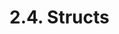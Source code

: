 <!-- This file is generated automatically by infrastructure scripts. Please don't edit by hand. -->

# 2.4. Structs

```{ .ebnf #StructDefinition }

```

<pre ebnf-snippet="StructDefinition" style="display: none;"><a href="#StructDefinition"><span class="k">StructDefinition</span></a><span class="o"> = </span><span class="cm">(* struct_keyword: *)</span><span class="o"> </span><a href="../../01-file-structure/06-keywords#StructKeyword"><span class="k">STRUCT_KEYWORD</span></a><br /><span class="o">                   </span><span class="cm">(* name: *)</span><span class="o"> </span><a href="../../05-expressions/06-identifiers#Identifier"><span class="k">IDENTIFIER</span></a><br /><span class="o">                   </span><span class="cm">(* open_brace: *)</span><span class="o"> </span><a href="../../01-file-structure/07-punctuation#OpenBrace"><span class="k">OPEN_BRACE</span></a><br /><span class="o">                   </span><span class="cm">(* members: *)</span><span class="o"> </span><a href="#StructMembers"><span class="k">StructMembers</span></a><br /><span class="o">                   </span><span class="cm">(* close_brace: *)</span><span class="o"> </span><a href="../../01-file-structure/07-punctuation#CloseBrace"><span class="k">CLOSE_BRACE</span></a><span class="o">;</span></pre>

```{ .ebnf #StructMembers }

```

<pre ebnf-snippet="StructMembers" style="display: none;"><a href="#StructMembers"><span class="k">StructMembers</span></a><span class="o"> = </span><span class="cm">(* item: *)</span><span class="o"> </span><a href="#StructMember"><span class="k">StructMember</span></a><span class="o">*</span><span class="o">;</span></pre>

```{ .ebnf #StructMember }

```

<pre ebnf-snippet="StructMember" style="display: none;"><a href="#StructMember"><span class="k">StructMember</span></a><span class="o"> = </span><span class="cm">(* type_name: *)</span><span class="o"> </span><a href="../../03-types/01-advanced-types#TypeName"><span class="k">TypeName</span></a><br /><span class="o">               </span><span class="cm">(* name: *)</span><span class="o"> </span><a href="../../05-expressions/06-identifiers#Identifier"><span class="k">IDENTIFIER</span></a><br /><span class="o">               </span><span class="cm">(* semicolon: *)</span><span class="o"> </span><a href="../../01-file-structure/07-punctuation#Semicolon"><span class="k">SEMICOLON</span></a><span class="o">;</span></pre>
